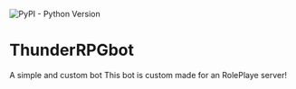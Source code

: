 ![PyPI - Python Version](https://img.shields.io/pypi/pyversions/Django.svg)
# ThunderRPGbot
A simple and custom bot
This bot is custom made for an RolePlaye server! 
